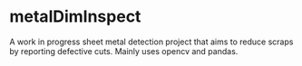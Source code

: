 # metalDimInspect

A work in progress sheet metal detection project that aims to reduce scraps by reporting defective cuts. Mainly uses opencv and pandas.
